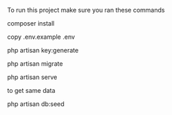 To run this project make sure you ran these commands

composer install

copy .env.example .env

php artisan key:generate

php artisan migrate

php artisan serve

to get same data 
 
php artisan db:seed
